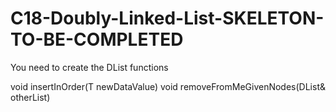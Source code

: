 # C18-Doubly-Linked-List-SKELETON-TO-BE-COMPLETED

You need to create the DList functions

  void insertInOrder(T newDataValue)
	void removeFromMeGivenNodes(DList<T>& otherList) 
